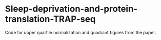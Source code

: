 # Sleep-deprivation-and-protein-translation-TRAP-seq
Code for upper quartile normalization and quadrant figures from the paper.
